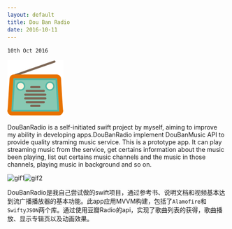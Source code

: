 ```yaml
---
layout: default
title: Dou Ban Radio
date: 2016-10-11
---
```

`10th Oct 2016`

![radio](assets/images/radio.png)

DouBanRadio is a self-initiated swift project by myself, aiming to improve my ability in developing apps.DouBanRadio implement DouBanMusic API to provide quality straming music service. This is a prototype app. It can play streaming music from the service, get certains information about the music been playing, list out certains music channels and the music in those channels, playing music in background and so on.

![gif1](assets/images/video1.gif)![gif2](assets/images/video2.gif)

DouBanRadio是我自己尝试做的swift项目，通过参考书、说明文档和视频基本达到流广播播放器的基本功能。此app应用MVVM构建，包括了`Alamofire`和`SwiftyJSON`两个库。通过使用豆瓣Radio的api，实现了歌曲列表的获得，歌曲播放、显示专辑页以及动画效果。
